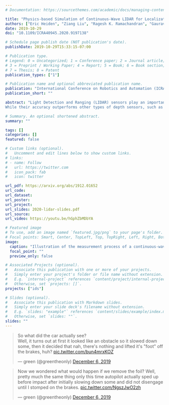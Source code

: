```yaml
---
# Documentation: https://sourcethemes.com/academic/docs/managing-content/

title: "Physics-based Simulation of Continuous-Wave LIDAR for Localization, Calibration and Tracking"
authors: ["Eric Heiden", "Ziang Liu", "Ragesh K. Ramachandran", "Gaurav S. Sukhatme"]
date: 2019-10-29
doi: "10.1109/ICRA40945.2020.9197138"

# Schedule page publish date (NOT publication's date).
publishDate: 2019-10-29T15:33:15-07:00

# Publication type.
# Legend: 0 = Uncategorized; 1 = Conference paper; 2 = Journal article;
# 3 = Preprint / Working Paper; 4 = Report; 5 = Book; 6 = Book section;
# 7 = Thesis; 8 = Patent
publication_types: ["1"]

# Publication name and optional abbreviated publication name.
publication: "International Conference on Robotics and Automation (ICRA) 2020"
publication_short: ""

abstract: "Light Detection and Ranging (LIDAR) sensors play an important role in the perception stack of autonomous robots, supplying mapping and localization pipelines with depth measurements of the environment.
While their accuracy outperforms other types of depth sensors, such as stereo or time-of-flight cameras, the accurate modeling of LIDAR sensors requires laborious manual calibration that typically does not take into account the interaction of laser light with different surface types, incidence angles and other phenomena that significantly influence measurements. In this work, we introduce a physically plausible model of a 2D continuous-wave LIDAR that accounts for the surface-light interactions and simulates the measurement process in the Hokuyo URG-04LX LIDAR. Through automatic differentiation, we employ gradient-based optimization to estimate model parameters from real sensor measurements."

# Summary. An optional shortened abstract.
summary: ""

tags: []
categories: []
featured: false

# Custom links (optional).
#   Uncomment and edit lines below to show custom links.
# links:
# - name: Follow
#   url: https://twitter.com
#   icon_pack: fab
#   icon: twitter

url_pdf: https://arxiv.org/abs/1912.01652
url_code:
url_dataset:
url_poster:
url_project:
url_slides: 2020-lidar-slides.pdf
url_source:
url_video: https://youtu.be/hGphZbMDbYA

# Featured image
# To use, add an image named `featured.jpg/png` to your page's folder. 
# Focal points: Smart, Center, TopLeft, Top, TopRight, Left, Right, BottomLeft, Bottom, BottomRight.
image:
  caption: "Illustration of the measurement process of a continuous-wave laser scanner."
  focal_point: ""
  preview_only: false

# Associated Projects (optional).
#   Associate this publication with one or more of your projects.
#   Simply enter your project's folder or file name without extension.
#   E.g. `internal-project` references `content/project/internal-project/index.md`.
#   Otherwise, set `projects: []`.
projects: ["ids"]

# Slides (optional).
#   Associate this publication with Markdown slides.
#   Simply enter your slide deck's filename without extension.
#   E.g. `slides: "example"` references `content/slides/example/index.md`.
#   Otherwise, set `slides: ""`.
slides: ""
---
```

<blockquote class="twitter-tweet"><p lang="en" dir="ltr">So what did the car actually see?<br>Well, it turns out at first it looked like an obstacle so it slowed down some, then it decided that nah, there&#39;s nothing and lifted it&#39;s &quot;foot&quot; off the brakes, huh? <a href="https://t.co/bun4mrxKOZ">pic.twitter.com/bun4mrxKOZ</a></p>&mdash; green (@greentheonly) <a href="https://twitter.com/greentheonly/status/1202782357046079489?ref_src=twsrc%5Etfw">December 6, 2019</a></blockquote> <script async src="https://platform.twitter.com/widgets.js" charset="utf-8"></script> 

<blockquote class="twitter-tweet" data-conversation="none"><p lang="en" dir="ltr">Now we wondered what would happen if we remove the foil? Well, pretty much the same thing only this time autopilot actually sped up before impact after initially slowing down some and did not disengage until I stomped on the brakes. <a href="https://t.co/NgszJwO2zh">pic.twitter.com/NgszJwO2zh</a></p>&mdash; green (@greentheonly) <a href="https://twitter.com/greentheonly/status/1202782421005017093?ref_src=twsrc%5Etfw">December 6, 2019</a></blockquote> <script async src="https://platform.twitter.com/widgets.js" charset="utf-8"></script> 
